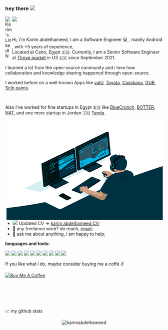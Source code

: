 ### hey there <img src="https://media.giphy.com/media/hvRJCLFzcasrR4ia7z/giphy.gif" width="25px">
<a href="https://www.linkedin.com/in/karim-abd-elhameed-mohamed-38a8649a/">
  <img align="left" alt="Karim's LinkedIN" width="22px" src="https://raw.githubusercontent.com/peterthehan/peterthehan/master/assets/linkedin.svg" />
</a>

![](https://visitor-badge.glitch.me/badge?page_id=karimabdelhameed.karimabdelhameed)

<br />

Hi, i'm Karim abdelhameed, I am a Software Engineer 💻 , mainly Android , with +5 years of experience, 
<br />
Located at Cairo, Egypt 🇪🇬. Currently, I am a Senior Software Engineer at [Thrive market](https://thrivemarket.com/) in US 🇺🇸 since September 2021.

I learned a lot from the open-source community and i love how collaboration and knowledge sharing happened through open-source.

I worked before on a well-known Apps like [valU](https://www.valu.com.eg/), [Toyota](https://toyota.com.eg/en), [Cassbana](https://www.cassbana.com/), [DUB](https://www.dareurbody.com/Doctors), [Scib paints](http://www.scibpaints.com/).

<br />

Also I've worked for fine startups in Egypt 🇪🇬 like [BlueCrunch](https://www.bluecrunch.com/), [BOTTER](https://botter.ai/), [NAT](https://nat-solutions.com/), and one more startup in Jordan 🇯🇴 [Tanda](https://www.tandasmart.com/).

  <img align="right" alt="GIF" src="https://github.com/karimabdelhameed/karimabdelhameed/blob/main/code.gif" width="500" height="320" />
  
- <img src="https://img.icons8.com/fluency/20/000000/attach-resume-male.png"/> Updated CV => [karim abdelhameed CV](https://docs.google.com/document/d/1f02guvXJP9DA9Fudpzl6hREcH2VuZtEH/edit?usp=sharing&ouid=105633429763209229227&rtpof=true&sd=true);
- 💼 any freelance work? do reach, [email](mailto:karim.abdelhameed2909@gmail.com);
- 💬 ask me about anything, i am happy to help;


**languages and tools:**  

<code><img height="30" src="https://user-images.githubusercontent.com/24609803/145832305-4889771a-f64c-4cce-9966-b45312c23fbe.png"></code>
<code><img height="30" src="https://user-images.githubusercontent.com/24609803/145832391-5bc845fc-95d8-442d-896c-66824a90deb6.png"></code>
<code><img height="30" src="https://user-images.githubusercontent.com/24609803/145832723-b9327f50-161f-4406-bfe3-5ad68d36f56e.png"></code>
<code><img height="30" src="https://user-images.githubusercontent.com/24609803/145833317-647331b4-a247-495d-a644-6893adb51a81.png"></code>
<code><img height="30" src="https://user-images.githubusercontent.com/24609803/145833803-6466ce85-2ab5-4bcd-8d82-f830e2b2fac6.png"></code>
<code><img height="30" src="https://user-images.githubusercontent.com/24609803/145834292-7a7c5502-0ac6-4228-afc7-31317d3c90f7.jpeg"></code>
<code><img height="30" src="https://user-images.githubusercontent.com/24609803/145834146-3f1f8615-63b2-45f2-b45e-81686dcd9322.jpg"></code>
<code><img height="30" src="https://user-images.githubusercontent.com/24609803/145833957-87729757-e294-431f-8880-fa9c05bad424.png"></code>
<code><img height="30" src="https://user-images.githubusercontent.com/24609803/145832441-492830be-b486-45f4-a9f4-6f270f0a270d.png"></code>
<code><img height="30" src="https://user-images.githubusercontent.com/24609803/145832521-07b80692-800a-41fa-83a3-a82a64bfb2bd.png"></code>


If you like what i do, maybe consider buying me a coffe ✌️

<a href="https://www.buymeacoffee.com/karimabdelhamed" target="_blank"><img src="https://cdn.buymeacoffee.com/buttons/v2/default-red.png" alt="Buy Me A Coffee" width="150" ></a>

<br />
<br />
<br />
<br />


📈 my github stats

<p align="center"> <img src="https://github-readme-stats.vercel.app/api?username=karimabdelhameed&count-private=true&show_icons=true&theme=gotham" alt="karimabdelhameed" />
